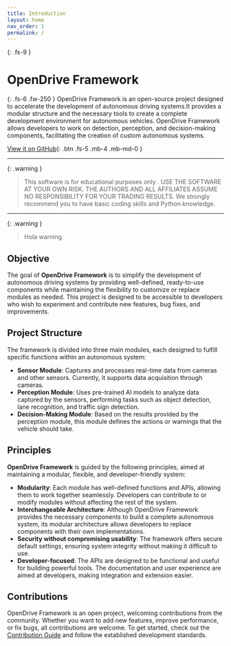 ```yaml
---
title: Introduction
layout: home
nav_order: 1
permalink: /
---
```

{: .fs-9 }
# OpenDrive Framework

{: .fs-6 .fw-250 }
OpenDrive Framework is an open-source project designed to accelerate the development of autonomous driving systems.It provides a modular structure and the necessary tools to create a complete development environment for autonomous vehicles.
OpenDrive Framework allows developers to work on detection, perception, and decision-making components, facilitating the creation of custom autonomous systems.


[View it on GitHub][Just the Docs repo]{: .btn .fs-5 .mb-4 .mb-md-0 }

---

{: .warning }
> This software is for educational purposes only . USE THE SOFTWARE AT YOUR OWN RISK. THE AUTHORS AND ALL AFFILIATES ASSUME NO RESPONSIBILITY FOR YOUR TRADING RESULTS.
> We strongly recommend you to have basic coding skills and Python knowledge.

---

{: .warning }
> Hola warning


## Objective

The goal of **OpenDrive Framework** is to simplify the development of autonomous driving systems by providing well-defined, ready-to-use components while maintaining the flexibility to customize or replace modules as needed. This project is designed to be accessible to developers who wish to experiment and contribute new features, bug fixes, and improvements.

## Project Structure

The framework is divided into three main modules, each designed to fulfill specific functions within an autonomous system:

- **Sensor Module**: Captures and processes real-time data from cameras and other sensors. Currently, it supports data acquisition through cameras.
- **Perception Module**: Uses pre-trained AI models to analyze data captured by the sensors, performing tasks such as object detection, lane recognition, and traffic sign detection.
- **Decision-Making Module**: Based on the results provided by the perception module, this module defines the actions or warnings that the vehicle should take.

## Principles

**OpenDrive Framework** is guided by the following principles, aimed at maintaining a modular, flexible, and developer-friendly system:

- **Modularity**: Each module has well-defined functions and APIs, allowing them to work together seamlessly. Developers can contribute to or modify modules without affecting the rest of the system.
- **Interchangeable Architecture**: Although OpenDrive Framework provides the necessary components to build a complete autonomous system, its modular architecture allows developers to replace components with their own implementations.
- **Security without compromising usability**: The framework offers secure default settings, ensuring system integrity without making it difficult to use.
- **Developer-focused**: The APIs are designed to be functional and useful for building powerful tools. The documentation and user experience are aimed at developers, making integration and extension easier.

## Contributions

OpenDrive Framework is an open project, welcoming contributions from the community. Whether you want to add new features, improve performance, or fix bugs, all contributions are welcome. To get started, check out the [Contribution Guide](CONTRIBUTING.md) and follow the established development standards.


[Just the Docs repo]: https://github.com/OpenDriveDevelopment/OpenDrive
